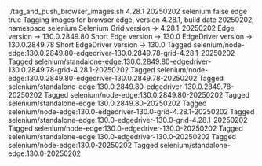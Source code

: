 ./tag_and_push_browser_images.sh 4.28.1 20250202 selenium false edge true
Tagging images for browser edge, version 4.28.1, build date 20250202, namespace selenium
Selenium Grid version -> 4.28.1-20250202
Edge version -> 130.0.2849.80
Short Edge version -> 130.0
EdgeDriver version -> 130.0.2849.78
Short EdgeDriver version -> 130.0
Tagged selenium/node-edge:130.0.2849.80-edgedriver-130.0.2849.78-grid-4.28.1-20250202
Tagged selenium/standalone-edge:130.0.2849.80-edgedriver-130.0.2849.78-grid-4.28.1-20250202
Tagged selenium/node-edge:130.0.2849.80-edgedriver-130.0.2849.78-20250202
Tagged selenium/standalone-edge:130.0.2849.80-edgedriver-130.0.2849.78-20250202
Tagged selenium/node-edge:130.0.2849.80-20250202
Tagged selenium/standalone-edge:130.0.2849.80-20250202
Tagged selenium/node-edge:130.0-edgedriver-130.0-grid-4.28.1-20250202
Tagged selenium/standalone-edge:130.0-edgedriver-130.0-grid-4.28.1-20250202
Tagged selenium/node-edge:130.0-edgedriver-130.0-20250202
Tagged selenium/standalone-edge:130.0-edgedriver-130.0-20250202
Tagged selenium/node-edge:130.0-20250202
Tagged selenium/standalone-edge:130.0-20250202
